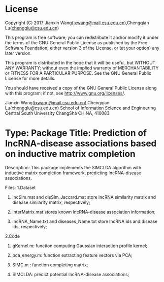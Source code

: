 License
=========
Copyright (C) 2017 Jianxin Wang(jxwang@mail.csu.edu.cn),Chengqian Lu(chengqlu@csu.edu.cn)

This program is free software; you can redistribute it and/or
modify it under the terms of the GNU General Public License
as published by the Free Software Foundation; either version 3
of the License, or (at your option) any later version.

This program is distributed in the hope that it will be useful,
but WITHOUT ANY WARRANTY; without even the implied warranty of
MERCHANTABILITY or FITNESS FOR A PARTICULAR PURPOSE.  See the
GNU General Public License for more details.

You should have received a copy of the GNU General Public License
along with this program; if not, see <http://www.gnu.org/licenses/>.

Jianxin Wang(jxwang@mail.csu.edu.cn),Chengqian Lu(chengqlu@csu.edu.cn)
School of Information Science and Engineering
Central South University
ChangSha
CHINA, 410083

Type: Package
Title: Prediction of lncRNA-disease associations based on inductive matrix completion
=================
Description: This package implements the SIMCLDA algorithm with inductive matrix completion framework, predicting lncRNA-disease 
associations.

Files:
1.Dataset

1) lncSim.mat and disSim_Jaccard.mat store lncRNA similarity matrix and disease similarity matrix, respectively;

2) interMatrix.mat stores known lncRNA-disease association information;

3) lncRNA_Name.txt and diseases_Name.txt store lncRNA ids and disease ids, respectively;

2.Code
1) gKernel.m: function computing Gaussian interaction profile kernel;

2) pca_energy.m: function extracting feature vectors via PCA;

3) SIMC.m : function completing matrix;

4) SIMCLDA: predict potential lncRNA-disease associations; 
